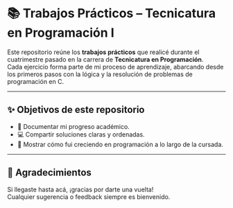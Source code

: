 # 📚 Trabajos Prácticos – Tecnicatura en Programación I

Este repositorio reúne los **trabajos prácticos** que realicé durante el cuatrimestre pasado en la carrera de **Tecnicatura en Programación**.  
Cada ejercicio forma parte de mi proceso de aprendizaje, abarcando desde los primeros pasos con la lógica y la resolución de problemas de programación en C.  

---

## ✨ Objetivos de este repositorio
- 📌 Documentar mi progreso académico.  
- 💻 Compartir soluciones claras y ordenadas.  
- 🚀 Mostrar cómo fui creciendo en programación a lo largo de la cursada.  

---

## 🙌 Agradecimientos
Si llegaste hasta acá, ¡gracias por darte una vuelta!  
Cualquier sugerencia o feedback siempre es bienvenido.  
